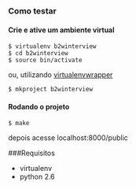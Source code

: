 ### Como testar

#### Crie e ative um ambiente virtual
```
$ virtualenv b2winterview
$ cd b2winterview
$ source bin/activate
```
ou, utilizando [virtualenvwrapper](https://virtualenvwrapper.readthedocs.org/en/latest/)
```
$ mkproject b2winterview
```

#### Rodando o projeto
```
$ make
```
depois acesse localhost:8000/public

###Requisitos
- virtualenv
- python 2.6
